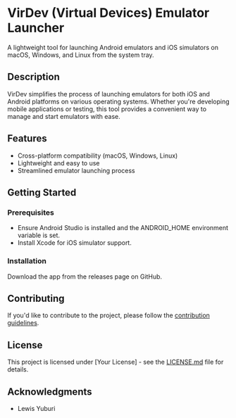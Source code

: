 # VirDev (Virtual Devices) Emulator Launcher

A lightweight tool for launching Android emulators and iOS simulators on macOS, Windows, and Linux from the system tray.

## Description

VirDev simplifies the process of launching emulators for both iOS and Android platforms on various operating systems. Whether you're developing mobile applications or testing, this tool provides a convenient way to manage and start emulators with ease.

## Features

- Cross-platform compatibility (macOS, Windows, Linux)
- Lightweight and easy to use
- Streamlined emulator launching process

## Getting Started

### Prerequisites

- Ensure Android Studio is installed and the ANDROID_HOME environment variable is set.
- Install Xcode for iOS simulator support.

### Installation

Download the app from the releases page on GitHub.

## Contributing

If you'd like to contribute to the project, please follow the [contribution guidelines](CONTRIBUTING.md).

## License

This project is licensed under [Your License] - see the [LICENSE.md](LICENSE.md) file for details.

## Acknowledgments

- Lewis Yuburi
